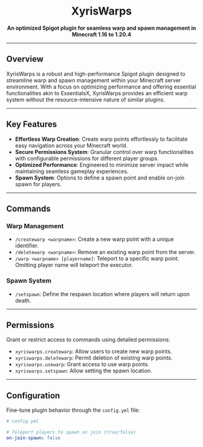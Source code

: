 <h1 align="center">XyrisWarps</h1>
<p align="center">
  <strong>An optimized Spigot plugin for seamless warp and spawn management in Minecraft 1.16 to 1.20.4</strong>
</p>

---

## Overview

XyrisWarps is a robust and high-performance Spigot plugin designed to streamline warp and spawn management within your Minecraft server environment. With a focus on optimizing performance and offering essential functionalities akin to EssentialsX, XyrisWarps provides an efficient warp system without the resource-intensive nature of similar plugins.

---

## Key Features

- **Effortless Warp Creation**: Create warp points effortlessly to facilitate easy navigation across your Minecraft world.
- **Secure Permissions System**: Granular control over warp functionalities with configurable permissions for different player groups.
- **Optimized Performance**: Engineered to minimize server impact while maintaining seamless gameplay experiences.
- **Spawn System**: Options to define a spawn point and enable on-join spawn for players.

---

## Commands

### Warp Management
- `/createwarp <warpname>`: Create a new warp point with a unique identifier.
- `/deletewarp <warpname>`: Remove an existing warp point from the server.
- `/warp <warpname> [playername]`: Teleport to a specific warp point. Omitting player name will teleport the executor.

### Spawn System
- `/setspawn`: Define the respawn location where players will return upon death.

---

## Permissions

Grant or restrict access to commands using detailed permissions:

- `xyriswarps.createwarp`: Allow users to create new warp points.
- `xyriswarps.deletewarp`: Permit deletion of existing warp points.
- `xyriswarps.usewarp`: Grant access to use warp points.
- `xyriswarps.setspawn`: Allow setting the spawn location.

---

## Configuration

Fine-tune plugin behavior through the `config.yml` file:

```yaml
# config.yml

# Teleport players to spawn on join (true/false)
on-join-spawn: false
